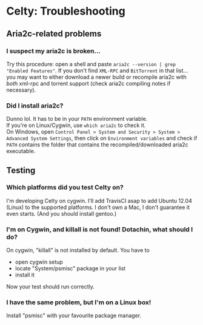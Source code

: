 Celty: Troubleshooting
======================

Aria2c-related problems
-----------------------

### I suspect my aria2c is broken... ###

Try this procedure: open a shell and paste `aria2c --version | grep "Enabled Features"`. If you don't find `XML-RPC` and `BitTorrent` in that list... you may want to either download a newer build or recompile aria2c with _both_ xml-rpc and torrent support (check aria2c compiling notes if necessary).

### Did I install aria2c? ###

Dunno lol. It has to be in your `PATH` environment variable.  
If you're on Linux/Cygwin, use `which aria2c` to check it.  
On Windows, open `Control Panel > System and Security > System > Advanced System Settings`, then click on `Environment variables` and check if `PATH` contains the folder that contains the recompiled/downloaded aria2c executable.

Testing
-------

### Which platforms did you test Celty on? ###

I'm developing Celty on cygwin. I'll add TravisCI asap to add Ubuntu 12.04 (Linux) to the supported platforms. I don't own a Mac, I don't guarantee it even starts. (And you should install gentoo.)

### I'm on Cygwin, and killall is not found! Dotachin, what should I do? ###

On cygwin, "killall" is not installed by default. You have to

* open cygwin setup  
* locate "System/psmisc" package in your list
* install it

Now your test should run correctly.

### I have the same problem, but I'm on a Linux box! ###

Install "psmisc" with your favourite package manager.